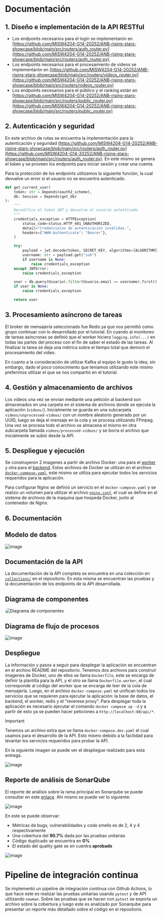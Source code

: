 # Documentación

## 1. Diseño e implementación de la API RESTful

- Los endpoints necesarios para el login se implementarón en [https://github.com/MISW4204-G14-20252/ANB-rising-stars-showcase/blob/main/src/routers/auth_router.py](https://github.com/MISW4204-G14-20252/ANB-rising-stars-showcase/blob/main/src/routers/auth_router.py).
- Los endpoints necesarios para el procesamiento de videos se implementarón en [https://github.com/MISW4204-G14-20252/ANB-rising-stars-showcase/blob/main/src/routers/videos_router.py](https://github.com/MISW4204-G14-20252/ANB-rising-stars-showcase/blob/main/src/routers/videos_router.py)
- Los endpoints necesarios para el público y el ranking están en [https://github.com/MISW4204-G14-20252/ANB-rising-stars-showcase/blob/main/src/routers/public_router.py](https://github.com/MISW4204-G14-20252/ANB-rising-stars-showcase/blob/main/src/routers/public_router.py)

## 2. Autenticación y seguridad

En este archivo de rutas se encuentra la implementación para la autenticación y seguridad [https://github.com/MISW4204-G14-20252/ANB-rising-stars-showcase/blob/main/src/routers/auth_router.py](https://github.com/MISW4204-G14-20252/ANB-rising-stars-showcase/blob/main/src/routers/auth_router.py). En este mismo se genera el token y se proveen los endpoints para iniciar sesión y crear una cuenta. 

Para la protección de los endpoints utilizamos la siguiente función, la cual devuelve un error si el usuario no se encuentra autenticado. 

```python
def get_current_user(
    token: str = Depends(oauth2_scheme),
    db: Session = Depends(get_db)
):
    """
    Decodifica el token JWT y devuelve el usuario autenticado.
    """
    credentials_exception = HTTPException(
        status_code=status.HTTP_401_UNAUTHORIZED,
        detail="Credenciales de autenticación inválidas.",
        headers={"WWW-Authenticate": "Bearer"},
    )

    try:
        payload = jwt.decode(token, SECRET_KEY, algorithms=[ALGORITHM])
        username: str = payload.get("sub")
        if username is None:
            raise credentials_exception
    except JWTError:
        raise credentials_exception

    user = db.query(Usuario).filter(Usuario.email == username).first()
    if user is None:
        raise credentials_exception

    return user
```

## 3. Procesamiento asíncrono de tareas

El broker de mensajería seleccionado fue Redis ya que nos permitió como grupo continuar con lo desarrollado por el tutorial. En cuando al monitoreo de tareas asíncronas se definió que el worker hiciera `logging.info(...)` en todas las partes del proceso con el fin de saber el estado de las tareas. Al finalizar la tarea se deja una métrica sobre el tiempo total que demoró el procesamiento del video. 

En cuanto a la consideración de utilizar Kafka al equipo le gusto la idea, sin embargo, dado el poco conocimiento que teniamos utilizando este mismo preferimos utilizar el que se nos compartió en el tutorial. 

## 4. Gestión y almacenamiento de archivos

Los videos una vez se envian mediante una petición al backend son almacenados en una carpeta en el sistema de archivos donde se ejecuta la aplicación (`videos/`). Inicialmente se guarda en una subcarpeta `videos/unprocessed-videos/` con un nombre aleatorio generado por un UUID, luego se deja el mensaje en la cola y se procesa utilizando FFmpeg. Una vez se procesa todo el archivo se almacena el mismo en otra subcarpeta llamada `videos/processed-videos/` y se borra el archivo que inicialmente se subió desde la API. 

## 5. Despliegue y ejecución

Se construyeron 2 imagenes a partir de archivo Docker: una para el [worker](https://github.com/MISW4204-G14-20252/ANB-rising-stars-showcase/blob/main/Dockerfile.worker) y otra para el [backend](https://github.com/MISW4204-G14-20252/ANB-rising-stars-showcase/blob/main/Dockerfile). Estos archivos de Docker se utilizan en el archivo [`docker-compose.yaml`](https://github.com/MISW4204-G14-20252/ANB-rising-stars-showcase/blob/main/docker-compose.yaml), este mismo se utiliza para ejecutar todos los servicios requeridos para la aplicación. 

Para configurar Nginx se definió un servicio en el `docker-compose.yaml` y se realizo un volumen para utilizar el archivo [`nginx.conf`](https://github.com/MISW4204-G14-20252/ANB-rising-stars-showcase/blob/main/nginx.conf), el cual se define en el sistema de archivos de la maquina que hospeda Docker, junto al contenedor de Nginx. 

## 6. Documentación

## Modelo de datos

<img alt="image" src="https://github.com/user-attachments/assets/ef6836b8-b2c5-4acf-8213-2e3c10e3e156" />

## Documentación de la API

La documentación de la API completa se encuentra en una colección en [`collections/`](https://github.com/MISW4204-G14-20252/ANB-rising-stars-showcase/tree/main/collections) en el repositorio. En esta misma se encuentran las pruebas y la documentación de los endpoints de la API desarrollada.

## Diagrama de componentes

<img src="https://github.com/user-attachments/assets/14f22528-f51d-4a9d-8894-7e97f5003a2c" alt="Diagrama de componentes" style="max-width: 100%; height: auto; border-radius: 10px;" />

## Diagrama de flujo de procesos

<img alt="image" src="https://github.com/user-attachments/assets/015f15ad-1062-4707-9d7b-9191dee80fe0" />

## Despliegue

La información y pasos a seguir para desplegar la aplicación se encuentran en el archivo README del repositorio. Tenemos dos archivos para construir imagenes de Docker, uno de ellos se llama `Dockerfile`, este se encarga de definir la plantilla para la API, y el otro se llama `Dockerfile.worker`, el cual corresponde al código del worker que se encarga de leer de la cola de mensajería. Luego, en el archivo `docker-compose.yaml` se unifican todos los servicios que se requieren para ejecutar la aplicación: la base de datos, el backend, el worker, redis y el "reverese proxy". Para desplegar toda la aplicación es necesario ejecutar el comando `docker compose up -d` y a partir de esto ya se pueden hacer peticiones a `http://localhost:80/api/*`.

>[!important]
>Tenemos un archivo extra que se llama `docker-compose.dev.yaml` el cual usamos para el desarrollo de la API. Esto mismo debido a la facilidad para levantar los servicios requeridos para probar la API.

En la siguiente imagen se puede ver el despliegue realizado para esta entrega. 

<img alt="image" src="https://github.com/user-attachments/assets/b9d580b4-19c0-4f6f-8cf1-1b476c0ef661" />


## Reporte de análisis de SonarQube

El reporte de análisis sobre la rama principal en Sonarqube se puede consultar en este [enlace](https://sonarcloud.io/project/overview?id=MISW4204-G14-20252_ANB-rising-stars-showcase). Ahí mismo se puede ver lo siguiente:

<img alt="image" src="https://github.com/user-attachments/assets/ebabfff9-c951-4ebc-b711-997df48325a7" />

En este se puede observar:

- Métricas de bugs, vulnerabilidades y code smells es de 2, 4 y 4 respectivamente
- Una cobertura del **90.7%** dada por las pruebas unitarias
- Código duplicado se encuentra en **0%**
- El estado del quality gate se en cuentra **aprobado**

<img alt="image" src="https://github.com/user-attachments/assets/61cf8d43-9827-400e-9a08-2aad2908c532" />

# Pipeline de integración continua

Se implementó un pipeline de integración continua con Github Actions, lo que hace este es realizar las pruebas unitarias usando `pytest` y de API utilizando `newman`. Sobre las pruebas que se hacen con `pytest` se exporta un archivo sobre la cobertura y luego este es analizado por Sonarqube para presentar un reporte más detallado sobre el código en el repositorio.
